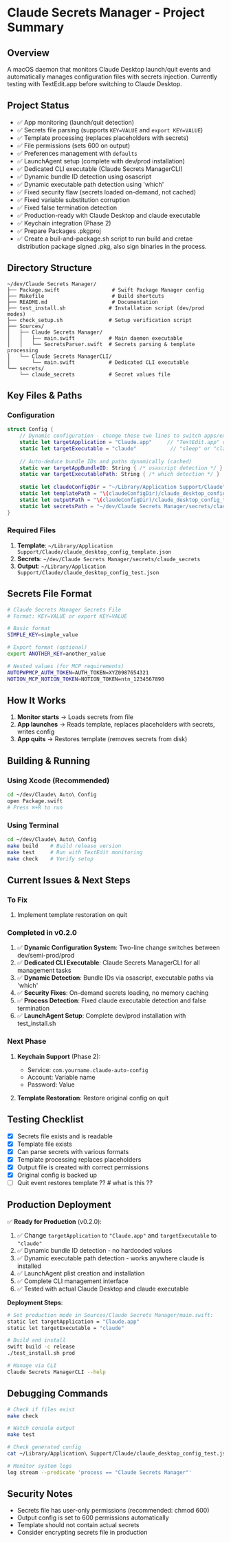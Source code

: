 # Claude Secrets Manager - Project Summary

## Overview
A macOS daemon that monitors Claude Desktop launch/quit events and automatically manages configuration files with secrets injection. Currently testing with TextEdit.app before switching to Claude Desktop.

## Project Status
- ✅ App monitoring (launch/quit detection)
- ✅ Secrets file parsing (supports `KEY=VALUE` and `export KEY=VALUE`)
- ✅ Template processing (replaces placeholders with secrets)
- ✅ File permissions (sets 600 on output)
- ✅ Preferences management with `defaults`
- ✅ LaunchAgent setup (complete with dev/prod installation)
- ✅ Dedicated CLI executable (Claude Secrets ManagerCLI)
- ✅ Dynamic bundle ID detection using osascript
- ✅ Dynamic executable path detection using 'which'
- ✅ Fixed security flaw (secrets loaded on-demand, not cached)
- ✅ Fixed variable substitution corruption
- ✅ Fixed false termination detection
- ✅ Production-ready with Claude Desktop and claude executable
- ✅ Keychain integration (Phase 2)
- ✅ Prepare Packages .pkgproj
- ✅ Create a buil-and-package.sh script to run build and cretae distribution package signed .pkg, also sign binaries in the process.

## Directory Structure
```
~/dev/Claude Secrets Manager/
├── Package.swift                 # Swift Package Manager config
├── Makefile                      # Build shortcuts
├── README.md                     # Documentation
├── test_install.sh              # Installation script (dev/prod modes)
├── check_setup.sh               # Setup verification script
├── Sources/
│   ├── Claude Secrets Manager/
│   │   ├── main.swift           # Main daemon executable
│   │   └── SecretsParser.swift  # Secrets parsing & template processing
│   └── Claude Secrets ManagerCLI/
│       └── main.swift           # Dedicated CLI executable
└── secrets/
    └── claude_secrets           # Secret values file
```

## Key Files & Paths

### Configuration
```swift
struct Config {
    // Dynamic configuration - change these two lines to switch apps/executables
    static let targetApplication = "Claude.app"     // "TextEdit.app" or "Claude.app"  
    static let targetExecutable = "claude"           // "sleep" or "claude"
    
    // Auto-deduce bundle IDs and paths dynamically (cached)
    static var targetAppBundleID: String { /* osascript detection */ }
    static var targetExecutablePath: String { /* which detection */ }
    
    static let claudeConfigDir = "~/Library/Application Support/Claude"
    static let templatePath = "\(claudeConfigDir)/claude_desktop_config_template.json"
    static let outputPath = "\(claudeConfigDir)/claude_desktop_config_test.json"
    static let secretsPath = "~/dev/Claude Secrets Manager/secrets/claude_secrets"
}
```

### Required Files
1. **Template**: `~/Library/Application Support/Claude/claude_desktop_config_template.json`
2. **Secrets**: `~/dev/Claude Secrets Manager/secrets/claude_secrets`
3. **Output**: `~/Library/Application Support/Claude/claude_desktop_config_test.json`

## Secrets File Format
```bash
# Claude Secrets Manager Secrets File
# Format: KEY=VALUE or export KEY=VALUE

# Basic format
SIMPLE_KEY=simple_value

# Export format (optional)
export ANOTHER_KEY=another_value

# Nested values (for MCP requirements)
AUTOPWPMCP_AUTH_TOKEN=AUTH_TOKEN=XYZ0987654321
NOTION_MCP_NOTION_TOKEN=NOTION_TOKEN=ntn_1234567890
```

## How It Works

1. **Monitor starts** → Loads secrets from file
2. **App launches** → Reads template, replaces placeholders with secrets, writes config
3. **App quits** → Restores template (removes secrets from disk)

## Building & Running

### Using Xcode (Recommended)
```bash
cd ~/dev/Claude\ Auto\ Config
open Package.swift
# Press ⌘+R to run
```

### Using Terminal
```bash
cd ~/dev/Claude\ Auto\ Config
make build    # Build release version
make test     # Run with TextEdit monitoring
make check    # Verify setup
```

## Current Issues & Next Steps

### To Fix
1. Implement template restoration on quit

### Completed in v0.2.0
1. ✅ **Dynamic Configuration System**: Two-line change switches between dev/semi-prod/prod
2. ✅ **Dedicated CLI Executable**: Claude Secrets ManagerCLI for all management tasks
3. ✅ **Dynamic Detection**: Bundle IDs via osascript, executable paths via 'which'
4. ✅ **Security Fixes**: On-demand secrets loading, no memory caching
5. ✅ **Process Detection**: Fixed claude executable detection and false termination
6. ✅ **LaunchAgent Setup**: Complete dev/prod installation with test_install.sh

### Next Phase
1. **Keychain Support** (Phase 2):
   - Service: `com.yourname.claude-auto-config`
   - Account: Variable name
   - Password: Value

2. **Template Restoration**: Restore original config on quit

## Testing Checklist

- [x] Secrets file exists and is readable
- [x] Template file exists
- [x] Can parse secrets with various formats
- [x] Template processing replaces placeholders
- [x] Output file is created with correct permissions
- [x] Original config is backed up
- [ ] Quit event restores template ?? # what is this ??

## Production Deployment

✅ **Ready for Production** (v0.2.0):
1. ✅ Change `targetApplication` to `"Claude.app"` and `targetExecutable` to `"claude"`
2. ✅ Dynamic bundle ID detection - no hardcoded values
3. ✅ Dynamic executable path detection - works anywhere claude is installed
4. ✅ LaunchAgent plist creation and installation
5. ✅ Complete CLI management interface
6. ✅ Tested with actual Claude Desktop and claude executable

**Deployment Steps**:
```bash
# Set production mode in Sources/Claude Secrets Manager/main.swift:
static let targetApplication = "Claude.app"
static let targetExecutable = "claude"

# Build and install
swift build -c release
./test_install.sh prod

# Manage via CLI
Claude Secrets ManagerCLI --help
```

## Debugging Commands

```bash
# Check if files exist
make check

# Watch console output
make test

# Check generated config
cat ~/Library/Application\ Support/Claude/claude_desktop_config_test.json

# Monitor system logs
log stream --predicate 'process == "Claude Secrets Manager"'
```

## Security Notes

- Secrets file has user-only permissions (recommended: chmod 600)
- Output config is set to 600 permissions automatically
- Template should not contain actual secrets
- Consider encrypting secrets file in production